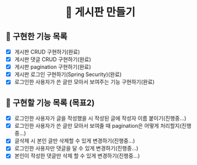 <p align="middle" >  
</p>
<h1 align="middle">🎯 게시판 만들기</h1>

## 📝 구현한 기능 목록

- [X] 게시판 CRUD 구현하기(완료)
- [X] 게시판 댓글 CRUD 구현하기(완료)
- [X] 게시판 pagination 구현하기(완료)
- [X] 게시판 로그인 구현하기(Spring Security)(완료)
- [X] 로그인한 사용자가 쓴 글만 모아서 보여주는 기능 구현하기(완료)

## 📝 구현할 기능 목록 (목표2)
- [X] 로그인한 사용자가 글을 작성했을 시 작성된 글에 작성자 이름 붙이기(진행중...)
- [X] 로그인한 사용자가 쓴 글만 모아서 보여줄 때 pagination은 어떻게 처리할지(진행중...)
- [X] 글삭제 시 본인 글만 삭제할 수 있게 변경하기(진행중...)
- [X] 로그인한 사용자만 댓글을 달 수 있게 변경하기(진행중...)
- [X] 본인이 작성한 댓글만 삭제 할 수 있게 변경하기(진행중...)
